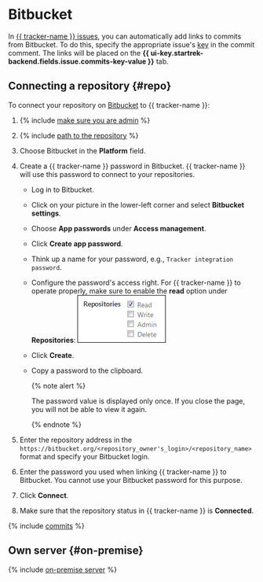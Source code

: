 # Bitbucket

In [{{ tracker-name }} issues](../about-tracker.md#zadacha), you can automatically add links to commits from Bitbucket. To do this, specify the appropriate issue's [key](../glossary.md#key) in the commit comment. The links will be placed on the **{{ ui-key.startrek-backend.fields.issue.commits-key-value }}** tab.

## Connecting a repository {#repo}

To connect your repository on [Bitbucket](https://bitbucket.org) to {{ tracker-name }}:

1. {% include [make sure you are admin](../../_includes/tracker/make-sure-admin.md) %}

1. {% include [path to the repository](../../_includes/tracker/repository-path.md) %}

1. Choose Bitbucket in the **Platform** field.

1. Create a {{ tracker-name }} password in Bitbucket. {{ tracker-name }} will use this password to connect to your repositories.
   - Log in to Bitbucket.
   - Click on your picture in the lower-left corner and select **Bitbucket settings**.
   - Choose **App passwords** under **Access management**.
   - Click **Create app password**.
   - Think up a name for your password, e.g., `Tracker integration password`.
   - Configure the password's access right. For {{ tracker-name }} to operate properly, make sure to enable the **read** option under **Repositories**:
      ![](../../_assets/tracker/bitbucket-password-settings.png)
   - Click **Create**.
   - Copy a password to the clipboard.

      {% note alert %}

      The password value is displayed only once. If you close the page, you will not be able to view it again.

      {% endnote %}

1. Enter the repository address in the `https://bitbucket.org/<repository_owner's_login>/<repository_name>` format and specify your Bitbucket login.

1. Enter the password you used when linking {{ tracker-name }} to Bitbucket. You cannot use your Bitbucket password for this purpose.

1. Click **Connect**.

1. Make sure that the repository status in {{ tracker-name }} is **Connected**.

{% include [commits](../../_includes/tracker/add_commits.md) %}

## Own server {#on-premise}

{% include [on-premise server](../../_includes/tracker/on-premise-server.md) %}
